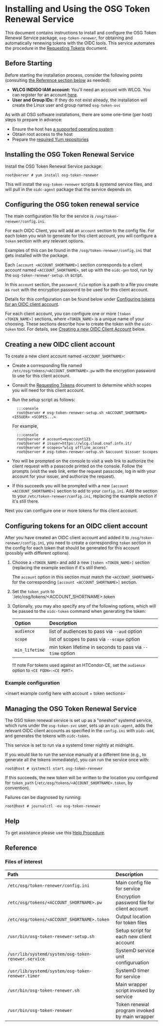 Installing and Using the OSG Token Renewal Service
==================================================

This document contains instructions to install and configure the
OSG Token Renewal Service package, `osg-token-renewer`,
for obtaining and automatically renewing tokens with the OIDC tools.
This service automates the procedure in the
[Requesting Tokens](https://opensciencegrid.org/technology/software/requesting-tokens/)
document.


Before Starting
---------------

Before starting the installation process, consider the following points
(consulting [the Reference section below](#reference) as needed):

- **WLCG INDIGO IAM account:** You'll need an account with WLCG.
  You can register for an account
  [here](https://wlcg.cloud.cnaf.infn.it/start-registration).
- **User and Group IDs:** If they do not exist already, the installation will
  create the Linux user and group named `osg-token-svc`

As with all OSG software installations, there are some one-time (per host)
steps to prepare in advance:

- Ensure the host has
  [a supported operating system](../release/supported_platforms.md)
- Obtain root access to the host
- Prepare the [required Yum repositories](../common/yum.md)


Installing the OSG Token Renewal Service
----------------------------------------

Install the OSG Token Renewal Service package:

```console
root@server # yum install osg-token-renewer
```

This will install the `osg-token-renewer` scripts & systemd service files,
and will pull in the `oidc-agent` package that the service depends on.


Configuring the OSG token renewal service
-----------------------------------------

The main configuration file for the service is `/osg/token-renewer/config.ini`.

For each OIDC Client, you will add an `account` section to the config file.
For each token you wish to generate for this client account,
you will configure a `token` section with any relevant options.

Examples of this can be found in the `/osg/token-renewer/config.ini` that gets
installed with the package.

Each `[account <ACCOUNT_SHORTNAME>]` section corresponds to a client account
named `<ACCOUNT_SHORTNAME>`, set up with the `oidc-gen` tool, run by the
`osg-token-renewer-setup.sh` script.

In this `account` section, the `password_file` option is a path to a file
you create as `root` with the encryption password to be used for this client
account.

Details for this configuration can be found below under
[Configuring tokens for an OIDC client account](#configuring-tokens-for-an-oidc-client-account).

For each client account, you can configure one or more `[token <TOKEN_NAME>]`
sections, where `<TOKEN_NAME>` is a unique name of your choosing.
These sections describe how to create the token with the `oidc-token` tool.
For details, see
[Creating a new OIDC Client Account](#creating-a-new-oidc-client-account)
below.


Creating a new OIDC client account
----------------------------------


To create a new client account named `<ACCOUNT_SHORTNAME>`:

- Create a corresponding file named `/etc/osg/tokens/<ACCOUNT_SHORTNAME>.pw`
  with the encryption password to use for this client account.
- Consult the 
  [Requesting Tokens](https://opensciencegrid.org/technology/software/requesting-tokens/)
  document to determine which scopes you will need for this client account.
- Run the setup script as follows:

        :::console
        root@server # osg-token-renewer-setup.sh <ACCOUNT_SHORTNAME> <ISSUER> <SCOPES...>

    For example,

        :::console
        root@server # account=myaccount123
        root@server # issuer=https://wlcg.cloud.cnaf.infn.it/
        root@server # scopes="wlcg offline_access"
        root@server # osg-token-renewer-setup.sh $account $issuer $scopes

- You will be prompted on the console to visit a web link to authorize
  the client request with a passcode printed on the console.
  Follow the prompts (visit the web link, enter the request passcode,
  log in with your account for your issuer, and authorize the request).
- If this succeeds you will be prompted with a new
  `[account <ACCOUNT_SHORTNAME>]` section to add to your `config.ini`.
  Add the section to your `/etc/token-renewer/config.ini`, replacing the example section if it's still there.

Next you can configure one or more tokens for this client account.


Configuring tokens for an OIDC client account
---------------------------------------------

After you have created an OIDC client account and added it to
`/osg/token-renewer/config.ini`, you need to create a corresponding `token`
section in the config for each token that should be generated for this account
(possibly with different options).

1.  Choose a `<TOKEN_NAME>` and add a new `[token <TOKEN_NAME>]` section
    (replacing the example section if it's still there).

    The `account` option in this section must match the `<ACCOUNT_SHORTNAME>`
    for the corresponding `[account <ACCOUNT_SHORTNAME>]` section.

1.  Set the `token_path` to `/etc/osg/tokens/<ACCOUNT_SHORTNAME>.token 

1.  Optionally, you may also specify any of the following options, which will
    be passed to the `oidc-token` command when generating the token:

    | Option         | Description                                               |
    |:---------------|:----------------------------------------------------------|
    | `audience`     | list of audiences to pass via `--aud` option              |
    | `scope`        | list of scopes to pass via `--scope` option               |
    | `min_lifetime` | min token lifetime in seconds to pass via `--time` option |

    !!! note
        For tokens used against an HTCondor-CE, set the `audience` option to
        `<CE FQDN>:<CE PORT>`.
### Example configuration

<insert example config here with account + token sections>

Managing the OSG Token Renewal Service
--------------------------------------

The OSG token renewal service is set up as a "oneshot" systemd service,
which runs under the `osg-token-svc` user, sets up an `oidc-agent`,
adds the relevant OIDC client accounts as specified in the `config.ini`
with `oidc-add`, and generates the tokens with `oidc-token`.

This service is set to run via a systemd timer nightly at midnight.

If you would like to run the service manually at a different time (e.g., to generate
all the tokens immediately), you can run the service once with:

```console
root@host # systemctl start osg-token-renewer
```

If this succeeds, the new token will be written to the location you configured
for `token_path` (`/etc/osg/tokens/<ACCOUNT_SHORTNAME>.token`, by convention).

Failures can be diagnosed by running:

```console
root@host # journalctl -eu osg-token-renewer
```

Help
----

To get assistance please use this [Help Procedure](../common/help.md).


Reference 
----------

### Files of interest

| Path                                                | Description                                   |
|:----------------------------------------------------|:----------------------------------------------|
| `/etc/osg/token-renewer/config.ini`                 | Main config file for service                  |
| `/etc/osg/tokens/<ACCOUNT_SHORTNAME>.pw`            | Encryption password file for client account   |
| `/etc/osg/tokens/<ACCOUNT_SHORTNAME>.token`         | Output location for token files               |
| `/usr/bin/osg-token-renewer-setup.sh`               | Setup script for each new client account      |
| `/usr/lib/systemd/system/osg-token-renewer.service` | SystemD service unit configuruation           |
| `/usr/lib/systemd/system/osg-token-renewer.timer`   | SystemD timer for service                     |
| `/usr/bin/osg-token-renewer.sh`                     | Main wrapper script invoked by service        |
| `/usr/bin/osg-token-renewer`                        | Token renewal program invoked by main wrapper |



